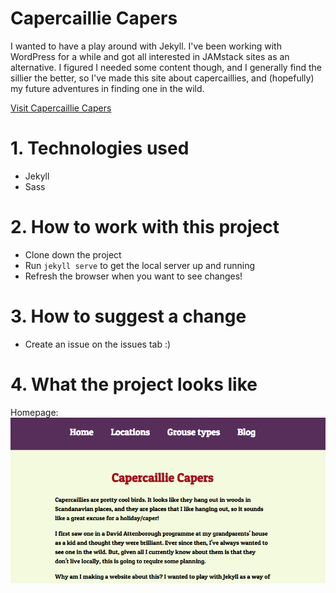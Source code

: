 # Capercaillie Capers
I wanted to have a play around with Jekyll. I've been working with WordPress for a while and got all interested in JAMstack sites as an alternative. I figured I needed some content though, and I generally find the sillier the better, so I've made this site about capercaillies, and (hopefully) my future adventures in finding one in the wild.

[Visit Capercaillie Capers](https://webdevbev.co.uk/capercaillie-capers)


# 1. Technologies used
- Jekyll
- Sass

# 2. How to work with this project
- Clone down the project
- Run `jekyll serve` to get the local server up and running
- Refresh the browser when you want to see changes!

# 3. How to suggest a change
- Create an issue on the issues tab :)

# 4. What the project looks like
Homepage:
![screenshot of the home page](./assets/images/screenshot.png)
